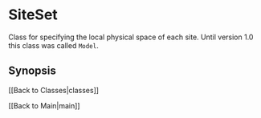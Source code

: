 # SiteSet #

Class for specifying the local physical space of each site. Until version 1.0 this class was called `Model`.

## Synopsis ##


[[Back to Classes|classes]]

[[Back to Main|main]]

